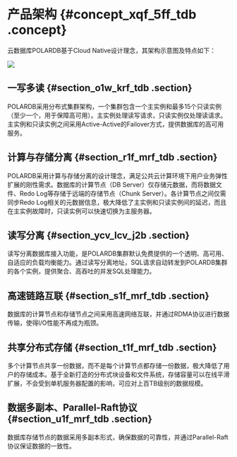 # 产品架构 {#concept_xqf_5ff_tdb .concept}

云数据库POLARDB基于Cloud Native设计理念，其架构示意图及特点如下：

![](http://static-aliyun-doc.oss-cn-hangzhou.aliyuncs.com/assets/img/3008/2077_zh-CN.png)

## 一写多读 {#section_o1w_krf_tdb .section}

POLARDB采用分布式集群架构，一个集群包含一个主实例和最多15个只读实例（至少一个，用于保障高可用）。主实例处理读写请求，只读实例仅处理读请求。主实例和只读实例之间采用Active-Active的Failover方式，提供数据库的高可用服务。

## 计算与存储分离 {#section_r1f_mrf_tdb .section}

POLARDB采用计算与存储分离的设计理念，满足公共云计算环境下用户业务弹性扩展的刚性需求。数据库的计算节点（DB Server）仅存储元数据，而将数据文件、Redo Log等存储于远端的存储节点（Chunk Server）。各计算节点之间仅需同步Redo Log相关的元数据信息，极大降低了主实例和只读实例间的延迟，而且在主实例故障时，只读实例可以快速切换为主服务器。

## 读写分离 {#section_ycv_lcv_j2b .section}

读写分离数据库接入功能，是POLARDB集群默认免费提供的一个透明、高可用、自适应的负载均衡能力。通过读写分离地址，SQL请求自动转发到POLARDB集群的各个实例，提供聚合、高吞吐的并发SQL处理能力。

## 高速链路互联 {#section_s1f_mrf_tdb .section}

数据库的计算节点和存储节点之间采用高速网络互联，并通过RDMA协议进行数据传输，使得I/O性能不再成为瓶颈。

## 共享分布式存储 {#section_t1f_mrf_tdb .section}

多个计算节点共享一份数据，而不是每个计算节点都存储一份数据，极大降低了用户的存储成本。基于全新打造的分布式块设备和文件系统，存储容量可以在线平滑扩展，不会受到单机服务器配置的影响，可应对上百TB级别的数据规模。

## 数据多副本、Parallel-Raft协议 {#section_u1f_mrf_tdb .section}

数据库存储节点的数据采用多副本形式，确保数据的可靠性，并通过Parallel-Raft协议保证数据的一致性。

